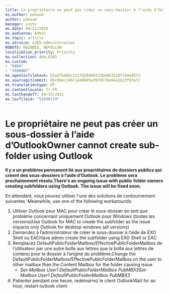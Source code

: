 ```yaml
---
title: Le propriétaire ne peut pas créer un sous-dossier à l’aide d’Outlook
ms.author: pebaum
author: pebaum
manager: scotv
ms.date: 04/21/2020
ms.audience: Admin
ms.topic: article
ms.service: o365-administration
ROBOTS: NOINDEX, NOFOLLOW
localization_priority: Priority
ms.collection: Adm_O365
ms.custom:
- "5884"
- "3500007"
ms.openlocfilehash: b2ab7b60bc521fd28d68333bb963528f7b9e05f2
ms.sourcegitcommit: 8bc60ec34bc1e40685e3976576e04a2623f63a7c
ms.translationtype: HT
ms.contentlocale: fr-FR
ms.lasthandoff: 04/15/2021
ms.locfileid: "51836133"
---
```

# <a name="owner-cannot-create-sub-folder-using-outlook"></a><span data-ttu-id="e4a1e-102">Le propriétaire ne peut pas créer un sous-dossier à l’aide d’Outlook</span><span class="sxs-lookup"><span data-stu-id="e4a1e-102">Owner cannot create sub-folder using Outlook</span></span>

<span data-ttu-id="e4a1e-103">**Il y a un problème permanent lié aux propriétaires de dossiers publics qui créent des sous-dossiers à l’aide d’Outlook. Le problème sera prochainement résolu.**</span><span class="sxs-lookup"><span data-stu-id="e4a1e-103">**There's an ongoing issue with public folder owners creating subfolders using Outlook. The issue will be fixed soon.**</span></span>

<span data-ttu-id="e4a1e-104">En attendant, vous pouvez utiliser l'une des solutions de contournement suivantes :</span><span class="sxs-lookup"><span data-stu-id="e4a1e-104">Meanwhile, use one of the following workarounds:</span></span>

1. <span data-ttu-id="e4a1e-105">Utiliser Outlook pour MAC pour créer le sous-dossier en tant que problème concernant uniquement Outlook pour Windows (toutes les versions)</span><span class="sxs-lookup"><span data-stu-id="e4a1e-105">Use Outlook for MAC to create the subfolder as the issue impacts only Outlook for desktop windows (all versions)</span></span>
2. <span data-ttu-id="e4a1e-106">Demandez à l’administrateur de créer le sous-dossier à l’aide de EXO Shell ou EAC</span><span class="sxs-lookup"><span data-stu-id="e4a1e-106">Have admin create the subfolder using EXO Shell or EAC</span></span>
3. <span data-ttu-id="e4a1e-107">Remplacez DefaultPublicFolderMailbox/EffectivePublicFolderMailbox de l’utilisateur par une autre boîte aux lettres que la boîte aux lettres de contenu pour le dossier à l’origine du problème.</span><span class="sxs-lookup"><span data-stu-id="e4a1e-107">Change the DefaultPublicFolderMailbox/EffectivePublicFolderMailbox on the user to other mailbox than the Content Mailbox for the folder causing issue</span></span>  
    - <span data-ttu-id="e4a1e-108">*Set-Mailbox User1 DefaultPublicFolderMailbox PubMBX3*</span><span class="sxs-lookup"><span data-stu-id="e4a1e-108">*Set-Mailbox User1 DefaultPublicFolderMailbox PubMBX3*</span></span>
4. <span data-ttu-id="e4a1e-109">Patienter pendant une heure, redémarrez le client Outlook</span><span class="sxs-lookup"><span data-stu-id="e4a1e-109">Wait for an hour, restart outlook client</span></span>
